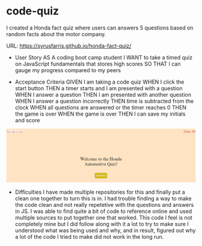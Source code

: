 # code-quiz

I created a Honda fact quiz where users can answers 5 questions based on random facts about the motor company.

URL: https://syrusfarris.github.io/honda-fact-quiz/


* User Story
AS A coding boot camp student
I WANT to take a timed quiz on JavaScript fundamentals that stores high scores
SO THAT I can gauge my progress compared to my peers




 
* Acceptance Criteria
GIVEN I am taking a code quiz
WHEN I click the start button
THEN a timer starts and I am presented with a question
WHEN I answer a question
THEN I am presented with another question
WHEN I answer a question incorrectly
THEN time is subtracted from the clock
WHEN all questions are answered or the timer reaches 0
THEN the game is over
WHEN the game is over
THEN I can save my initials and score

![Code Screen Shot](./assets/images/quizSS.png)

* Difficulties
I have made multiple repositories for this and finally put a clean one together to turn this is in. I had trouble finding a way to make the code clean and not really repetetive with the questions and answers in JS. I was able to find quite a bit of code to reference online and used multiple sources to put together one that worked. This code I feel is not completely mine but I did follow along with it a lot to try to make sure I understood what was being used and why, and in result, figured out why a lot of the code I tried to make did not work in the long run.
